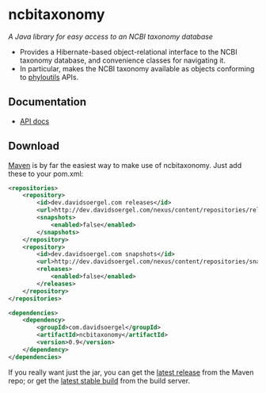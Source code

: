 ncbitaxonomy
============

_A Java library for easy access to an NCBI taxonomy database_

 * 	Provides a Hibernate-based object-relational interface to the NCBI taxonomy database, and convenience classes for navigating it.
 * 	In particular, makes the NCBI taxonomy available as objects conforming to [phyloutils](http://github.com/davidsoergel/phyloutils/) APIs.

Documentation
-------------

 * [API docs](http://davidsoergel.github.io/ncbitaxonomy/)

Download
--------

[Maven](http://maven.apache.org/) is by far the easiest way to make use of ncbitaxonomy.  Just add these to your pom.xml:
```xml
<repositories>
	<repository>
		<id>dev.davidsoergel.com releases</id>
		<url>http://dev.davidsoergel.com/nexus/content/repositories/releases</url>
		<snapshots>
			<enabled>false</enabled>
		</snapshots>
	</repository>
	<repository>
		<id>dev.davidsoergel.com snapshots</id>
		<url>http://dev.davidsoergel.com/nexus/content/repositories/snapshots</url>
		<releases>
			<enabled>false</enabled>
		</releases>
	</repository>
</repositories>

<dependencies>
	<dependency>
		<groupId>com.davidsoergel</groupId>
		<artifactId>ncbitaxonomy</artifactId>
		<version>0.9</version>
	</dependency>
</dependencies>
```

If you really want just the jar, you can get the [latest release](http://dev.davidsoergel.com/nexus/content/repositories/releases/com/davidsoergel/ncbitaxonomy/) from the Maven repo; or get the [latest stable build](http://dev.davidsoergel.com/jenkins/job/ncbitaxonomy/lastStableBuild/com.davidsoergel$ncbitaxonomy/) from the build server.

